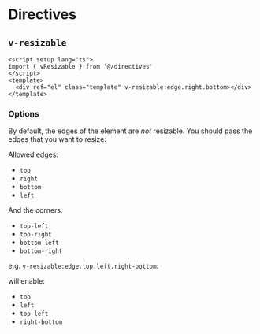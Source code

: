 <script setup>
import Resizable from '../components/directives/Resizable.vue'
</script>

# Directives

## `v-resizable`

<Resizable />

```vue
<script setup lang="ts">
import { vResizable } from '@/directives'
</script>
<template>
  <div ref="el" class="template" v-resizable:edge.right.bottom></div>
</template>
```

### Options

By default, the edges of the element are _not_ resizable. You should pass the edges that you want to resize:

Allowed edges:

- `top`
- `right`
- `bottom`
- `left`

And the corners:

- `top-left`
- `top-right`
- `bottom-left`
- `bottom-right`

e.g. `v-resizable:edge.top.left.right-bottom`:

will enable:

- `top`
- `left`
- `top-left`
- `right-bottom`